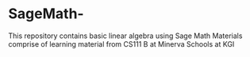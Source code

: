 # SageMath-

This repository contains basic linear algebra using Sage Math 
Materials comprise of learning material from CS111 B at Minerva Schools at KGI
